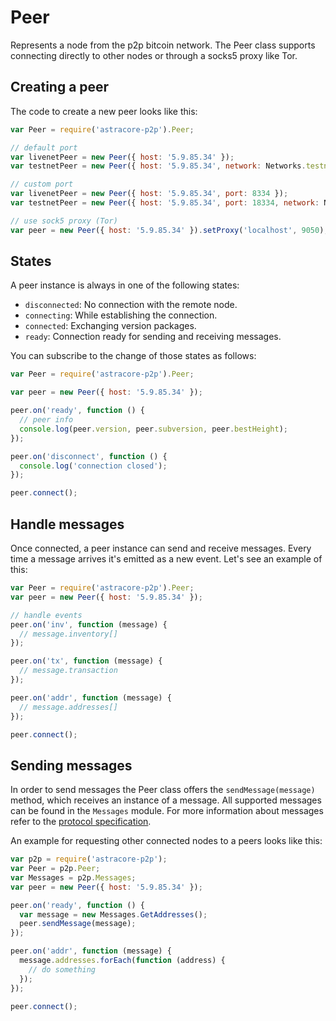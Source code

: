 # Peer

Represents a node from the p2p bitcoin network. The Peer class supports connecting directly to other nodes or through a socks5 proxy like Tor.

## Creating a peer

The code to create a new peer looks like this:

```javascript
var Peer = require('astracore-p2p').Peer;

// default port
var livenetPeer = new Peer({ host: '5.9.85.34' });
var testnetPeer = new Peer({ host: '5.9.85.34', network: Networks.testnet });

// custom port
var livenetPeer = new Peer({ host: '5.9.85.34', port: 8334 });
var testnetPeer = new Peer({ host: '5.9.85.34', port: 18334, network: Networks.testnet });

// use sock5 proxy (Tor)
var peer = new Peer({ host: '5.9.85.34' }).setProxy('localhost', 9050);
```

## States

A peer instance is always in one of the following states:

- `disconnected`: No connection with the remote node.
- `connecting`: While establishing the connection.
- `connected`: Exchanging version packages.
- `ready`: Connection ready for sending and receiving messages.

You can subscribe to the change of those states as follows:

```javascript
var Peer = require('astracore-p2p').Peer;

var peer = new Peer({ host: '5.9.85.34' });

peer.on('ready', function () {
  // peer info
  console.log(peer.version, peer.subversion, peer.bestHeight);
});

peer.on('disconnect', function () {
  console.log('connection closed');
});

peer.connect();
```

## Handle messages

Once connected, a peer instance can send and receive messages. Every time a message arrives it's emitted as a new event. Let's see an example of this:

```javascript
var Peer = require('astracore-p2p').Peer;
var peer = new Peer({ host: '5.9.85.34' });

// handle events
peer.on('inv', function (message) {
  // message.inventory[]
});

peer.on('tx', function (message) {
  // message.transaction
});

peer.on('addr', function (message) {
  // message.addresses[]
});

peer.connect();
```

## Sending messages

In order to send messages the Peer class offers the `sendMessage(message)` method, which receives an instance of a message. All supported messages can be found in the `Messages` module. For more information about messages refer to the [protocol specification](https://en.bitcoin.it/wiki/Protocol_specification).

An example for requesting other connected nodes to a peers looks like this:

```javascript
var p2p = require('astracore-p2p');
var Peer = p2p.Peer;
var Messages = p2p.Messages;
var peer = new Peer({ host: '5.9.85.34' });

peer.on('ready', function () {
  var message = new Messages.GetAddresses();
  peer.sendMessage(message);
});

peer.on('addr', function (message) {
  message.addresses.forEach(function (address) {
    // do something
  });
});

peer.connect();
```
